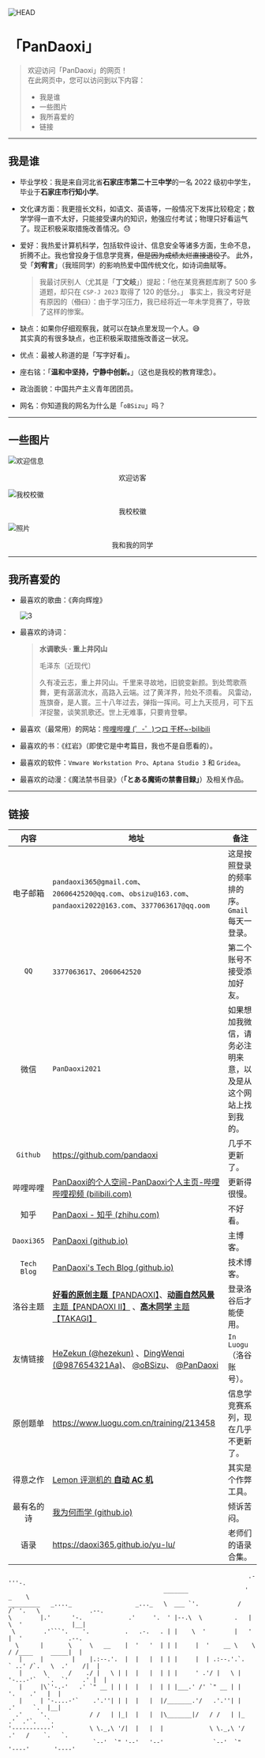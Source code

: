 <img src="./head.png" alt="HEAD"  />

# 「PanDaoxi」

>   欢迎访问「PanDaoxi」的网页！\
>   在此网页中，您可以访问到以下内容：
>
>   - 我是谁
>   - 一些图片
>   - 我所喜爱的
>   - 链接

---

## 我是谁

-   毕业学校：我是来自河北省**石家庄市第二十三中学**的一名 $2022$ 级初中学生，毕业于**石家庄市行知小学**。

-   文化课方面：我更擅长文科，如语文、英语等，一般情况下发挥比较稳定；数学学得一直不太好，只能接受课内的知识，勉强应付考试；物理只好看运气了。现正积极采取措施改善情况。😓

-   爱好：我热爱计算机科学，包括软件设计、信息安全等诸多方面，生命不息，折腾不止。我也曾投身于信息学竞赛，~~但是因为成绩太烂直接退役了~~。
    此外，受「**刘宥言**」（我班同学）的影响热爱中国传统文化，如诗词曲赋等。
    
    >   我最讨厌别人（尤其是「**丁文岐**」）提起：「他在某竞赛题库刷了 $500$ 多道题，却只在 $\texttt{CSP-J 2023}$ 取得了 $120$ 的低分。」
    >   事实上，我没考好是有原因的（~~借口~~）：由于学习压力，我已经将近一年未学竞赛了，导致了这样的惨案。

-   缺点：如果你仔细观察我，就可以在缺点里发现一个人。😅\
    其实真的有很多缺点，也正积极采取措施改善这一状况。

-   优点：最被人称道的是「写字好看」。

-   座右铭：「**温和中坚持，宁静中创新。**」（这也是我校的教育理念）。
-   政治面貌：中国共产主义青年团团员。

-   网名：你知道我的网名为什么是「`oBSizu`​」吗？

---

## 一些图片

![欢迎信息](https://api.xecades.xyz/api?color=30%2C34%2C42%2C100&bg=200%2C200%2C200%2C100&date=2024-09-22&str=我的+15+岁生日&quote=✨+用心动脑，卓尔不群+✨&site=pandaoxi.github.io&bilibili=PanDaoxi&email=pandaoxi365@gmail.com&wechat=pandaoxi2021&luogu=PanDaoxi&qq=2060642520)
<center>欢迎访客</center>

![我校校徽](./2.png)

<center>我校校徽</center>

![照片](./1.jpg)
<center>我和我的同学</center>

---

## 我所喜爱的

-   最喜欢的歌曲：《奔向辉煌》

    ![3](./3.png)

-   最喜欢的诗词：

    >   **水调歌头 · 重上井冈山**
    >
    >   毛泽东〔近现代〕
    >
    >   久有凌云志，重上井冈山。千里来寻故地，旧貌变新颜。到处莺歌燕舞，更有潺潺流水，高路入云端。过了黄洋界，险处不须看。
    >   风雷动，旌旗奋，是人寰。三十八年过去，弹指一挥间。可上九天揽月，可下五洋捉鳖，谈笑凯歌还。世上无难事，只要肯登攀。

-   最喜欢（最常用）的网站：[哔哩哔哩 (゜-゜)つロ 干杯~-bilibili](https://www.bilibili.com/)

-   最喜欢的书：《红岩》（即使它是中考篇目，我也不是自愿看的）。

-   最喜欢的软件：`Vmware Workstation Pro`、`Aptana Studio 3` 和 `Gridea`。

-   最喜欢的动漫：《魔法禁书目录》（**「とある魔術の禁書目録」**）及相关作品。

---

## 链接

|         内容         | 地址                                                         | 备注                                                         |
| :------------------: | ------------------------------------------------------------ | ------------------------------------------------------------ |
|       电子邮箱       | `pandaoxi365@gmail.com`、`2060642520@qq.com`、`obsizu@163.com`、`pandaoxi2022@163.com`、`3377063617@qq.oom` | 这是按照登录的频率排的序。$\texttt{Gmail}$ 每天一登录。      |
|    $\texttt{QQ}$     | $\texttt{3377063617}$、$\texttt{2060642520}$                 | 第二个账号不接受添加好友。                                   |
|         微信         | $\texttt{PanDaoxi2021}$                                      | 如果想加我微信，请务必注明来意，以及是从这个网站上找到我的。 |
|  $\texttt{Github}$   | <https://github.com/pandaoxi>                                | 几乎不更新了。                                               |
|       哔哩哔哩       | [PanDaoxi的个人空间-PanDaoxi个人主页-哔哩哔哩视频 (bilibili.com)](https://space.bilibili.com/1016727711?spm_id_from=333.1007.0.0) | 更新得很慢。                                                 |
|         知乎         | [PanDaoxi - 知乎 (zhihu.com)](https://www.zhihu.com/people/pandaoxi) | 不好看。                                                     |
| $\texttt{Daoxi365}$  | [PanDaoxi (github.io)](https://daoxi365.github.io/)            | 主博客。                                                     |
| $\texttt{Tech Blog}$ | [PanDaoxi's Tech Blog (github.io)](https://daoxi365.github.io/tech-blog/) | 技术博客。                                                   |
|       洛谷主题       | [**好看的原创主题**【PANDAOXI】](https://www.luogu.com.cn/theme/design/102553)、[**动画自然风景** 主题【PANDAOXI II】](https://www.luogu.com.cn/theme/design/102584) 、[**高木同学** 主题【TAKAGI】](https://www.luogu.com.cn/theme/design/102543) | 登录洛谷后才能使用。                                         |
|       友情链接       | [HeZekun (@hezekun)](https://www.luogu.com.cn/user/726062) 、[DingWenqi (@987654321Aa)](https://www.luogu.com.cn/user/763026)、 [@oBSizu](https://www.luogu.com.cn/user/593395)、 [@PanDaoxi ](https://www.luogu.com.cn/user/593403) | $\texttt{In Luogu}$（洛谷账号）。                            |
|       原创题单       | <https://www.luogu.com.cn/training/213458>                   | 信息学竞赛系列，现在几乎不更新了。                           |
|       得意之作       | [Lemon 评测机的 **自动 AC 机**](https://pandaoxi.gitee.io/tech-blog/ji-yu-lemon-ping-ce-ruan-jian-de-zi-dong-ac-ji/) | 其实是个作弊工具。                                           |
|      最有名的诗      | [我为何而学 (github.io)](https://daoxi365.github.io/wu-ti/)          | 倾诉苦闷。                                                   |
|         语录         | <https://daoxi365.github.io/yu-lu/>                           | 老师们的语录合集。                                           |


```
                                                                    .-'''-.                      
                                            _______                '   _    \                    
_________   _...._                  _..._   \  ___ `'.           /   /` '.   \              .--. 
\        |.'      '-.             .'     '.  ' |--.\  \         .   |     \  '              |__| 
 \        .'```'.    '.          .   .-.   . | |    \  '        |   '      |  '             .--. 
  \      |       \     \   __    |  '   '  | | |     |  '    __ \    \     / /____     _____|  | 
   |     |        |    |.:--.'.  |  |   |  | | |     |  | .:--.'.`.   ` ..' /`.   \  .'    /|  | 
   |      \      /    ./ |   \ | |  |   |  | | |     ' .'/ |   \ |  '-...-'`   `.  `'    .' |  | 
   |     |\`'-.-'   .' `" __ | | |  |   |  | | |___.' /' `" __ | |               '.    .'   |  | 
   |     | '-....-'`    .'.''| | |  |   |  |/_______.'/   .'.''| |               .'     `.  |__| 
  .'     '.            / /   | |_|  |   |  |\_______|/   / /   | |_            .'  .'`.   `.     
'-----------'          \ \._,\ '/|  |   |  |             \ \._,\ '/          .'   /    `.   `.   
                        `--'  `" '--'   '--'              `--'  `"          '----'       '----'  

```

